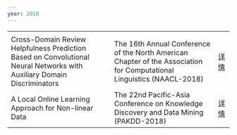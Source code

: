 ```yaml
---
year: 2018
---
```


<table class="publication-table">
  <tbody>
    <tr class="publication-table-first-row">
      <td class="col-md-8"></td>
      <td class="col-md-3"></td>
      <td class="col-md-1"></td>
    </tr>
    <tr>
      <td>Cross-Domain Review Helpfulness Prediction Based on Convolutional Neural Networks with Auxiliary Domain Discriminators</td>
      <td>The 16th Annual Conference of the North American Chapter of the Association for Computational Linguistics (NAACL-2018)</td>
      <td><a href="#">详情</a></td>
    </tr>
    <tr>
      <td>A Local Online Learning Approach for Non-linear Data</td>
      <td>The 22nd Pacific-Asia Conference on Knowledge Discovery and Data Mining (PAKDD-2018)</td>
      <td><a href="#">详情</a></td>
    </tr>
  </tbody>
</table>
